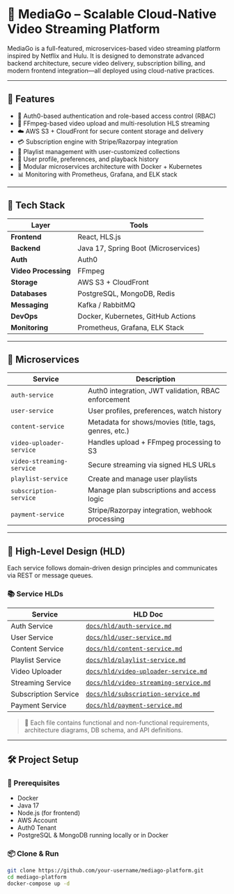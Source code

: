 # 🎥 MediaGo – Scalable Cloud-Native Video Streaming Platform

MediaGo is a full-featured, microservices-based video streaming platform inspired by Netflix and Hulu. It is designed to demonstrate advanced backend architecture, secure video delivery, subscription billing, and modern frontend integration—all deployed using cloud-native practices.

---

## 🚀 Features

- 🔐 Auth0-based authentication and role-based access control (RBAC)
- 📼 FFmpeg-based video upload and multi-resolution HLS streaming
- ☁️ AWS S3 + CloudFront for secure content storage and delivery
- 💳 Subscription engine with Stripe/Razorpay integration
- 📃 Playlist management with user-customized collections
- 👤 User profile, preferences, and playback history
- 🧱 Modular microservices architecture with Docker + Kubernetes
- 📊 Monitoring with Prometheus, Grafana, and ELK stack

---

## 🧰 Tech Stack

| Layer                | Tools                                |
| -------------------- | ------------------------------------ |
| **Frontend**         | React, HLS.js                        |
| **Backend**          | Java 17, Spring Boot (Microservices) |
| **Auth**             | Auth0                                |
| **Video Processing** | FFmpeg                               |
| **Storage**          | AWS S3 + CloudFront                  |
| **Databases**        | PostgreSQL, MongoDB, Redis           |
| **Messaging**        | Kafka / RabbitMQ                     |
| **DevOps**           | Docker, Kubernetes, GitHub Actions   |
| **Monitoring**       | Prometheus, Grafana, ELK Stack       |

---

## 🧩 Microservices

| Service                   | Description                                           |
| ------------------------- | ----------------------------------------------------- |
| `auth-service`            | Auth0 integration, JWT validation, RBAC enforcement   |
| `user-service`            | User profiles, preferences, watch history             |
| `content-service`         | Metadata for shows/movies (title, tags, genres, etc.) |
| `video-uploader-service`  | Handles upload + FFmpeg processing to S3              |
| `video-streaming-service` | Secure streaming via signed HLS URLs                  |
| `playlist-service`        | Create and manage user playlists                      |
| `subscription-service`    | Manage plan subscriptions and access logic            |
| `payment-service`         | Stripe/Razorpay integration, webhook processing       |

---

## 🧱 High-Level Design (HLD)

Each service follows domain-driven design principles and communicates via REST or message queues.

### 📚 Service HLDs

| Service              | HLD Doc                                                                      |
| -------------------- | ---------------------------------------------------------------------------- |
| Auth Service         | [`docs/hld/auth-service.md`](docs/hld/auth-service.md)                       |
| User Service         | [`docs/hld/user-service.md`](docs/hld/user-service.md)                       |
| Content Service      | [`docs/hld/content-service.md`](docs/hld/content-service.md)                 |
| Playlist Service     | [`docs/hld/playlist-service.md`](docs/hld/playlist-service.md)               |
| Video Uploader       | [`docs/hld/video-uploader-service.md`](docs/hld/video-uploader-service.md)   |
| Streaming Service    | [`docs/hld/video-streaming-service.md`](docs/hld/video-streaming-service.md) |
| Subscription Service | [`docs/hld/subscription-service.md`](docs/hld/subscription-service.md)       |
| Payment Service      | [`docs/hld/payment-service.md`](docs/hld/payment-service.md)                 |

> 📁 Each file contains functional and non-functional requirements, architecture diagrams, DB schema, and API definitions.

---

## 🛠️ Project Setup

### 🔧 Prerequisites

- Docker
- Java 17
- Node.js (for frontend)
- AWS Account
- Auth0 Tenant
- PostgreSQL & MongoDB running locally or in Docker

### 📦 Clone & Run

```bash
git clone https://github.com/your-username/mediago-platform.git
cd mediago-platform
docker-compose up -d
```
